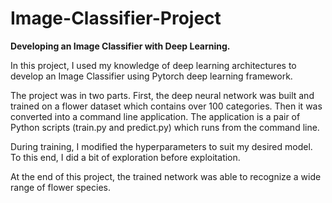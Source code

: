 # Image-Classifier-Project
**Developing an Image Classifier with Deep Learning.**

In this project, I used my knowledge of deep learning architectures to develop an Image Classifier using Pytorch deep learning framework. 

The project was in two parts. First, the deep neural network was built and trained on a flower dataset which contains over 100 categories. Then it was converted into a command line application. The application is a pair of Python scripts (train.py and predict.py) which runs from the command line.

During training, I modified the hyperparameters to suit my desired model. To this end, I did a bit of exploration before exploitation.

At the end of this project, the trained network was able to recognize a wide range of flower species.
